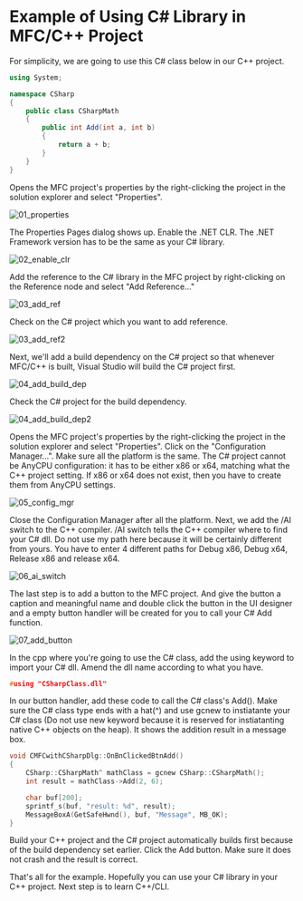 # Example of Using C# Library in MFC/C++ Project

For simplicity, we are going to use this C# class below in our C++ project.

```csharp
using System;

namespace CSharp
{
    public class CSharpMath
    {
        public int Add(int a, int b)
        {
            return a + b;
        }
    }
}
```

Opens the MFC project's properties by the right-clicking the project in the solution explorer and select "Properties".

![01_properties](img/01_properties.png)

The Properties Pages dialog shows up. Enable the .NET CLR. The .NET Framework version has to be the same as your C# library.

![02_enable_clr](img/02_enable_clr.png)

Add the reference to the C# library in the MFC project by right-clicking on the Reference node and select "Add Reference..."

![03_add_ref](img/03_add_ref.png)

Check on the C# project which you want to add reference.

![03_add_ref2](img/03_add_ref2.png)

Next, we'll add a build dependency on the C# project so that whenever MFC/C++ is built, Visual Studio will build the C# project first.

![04_add_build_dep](img/04_add_build_dep.png)

Check the C# project for the build dependency.

![04_add_build_dep2](img/04_add_build_dep2.png)

Opens the MFC project's properties by the right-clicking the project in the solution explorer and select "Properties". Click on the "Configuration Manager...". Make sure all the platform is the same. The C# project cannot be AnyCPU configuration: it has to be either x86 or x64, matching what the C++ project setting. If x86 or x64 does not exist, then you have to create them from AnyCPU settings.

![05_config_mgr](img/05_config_mgr.png)

Close the Configuration Manager after all the platform. Next, we add the /AI switch to the C++ compiler. /AI switch tells the C++ compiler where to find your C# dll. Do not use my path here because it will be certainly different from yours. You have to enter 4 different paths for Debug x86, Debug x64, Release x86 and release x64.

![06_ai_switch](img/06_ai_switch.png)

The last step is to add a button to the MFC project. And give the button a caption and meaningful name and double click the button in the UI designer and a empty button handler will be created for you to call your C# Add function.

![07_add_button](img/07_add_button.png)

In the cpp where you're going to use the C# class, add the using keyword to import your C# dll. Amend the dll name according to what you have.

```Cpp
#using "CSharpClass.dll"
```

In our button handler, add these code to call the C# class's Add(). Make sure the C# class type ends with a hat(^) and use gcnew to instiatante your C# class (Do not use new keyword because it is reserved for instiatanting native C++ objects on the heap). It shows the addition result in a message box.

```Cpp
void CMFCwithCSharpDlg::OnBnClickedBtnAdd()
{
    CSharp::CSharpMath^ mathClass = gcnew CSharp::CSharpMath();
    int result = mathClass->Add(2, 6);

    char buf[200];
    sprintf_s(buf, "result: %d", result);
    MessageBoxA(GetSafeHwnd(), buf, "Message", MB_OK);
}
```

Build your C++ project and the C# project automatically builds first because of the build dependency set earlier. Click the Add button. Make sure it does not crash and the result is correct.

That's all for the example. Hopefully you can use your C# library in your C++ project. Next step is to learn C++/CLI.
